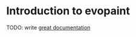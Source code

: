 # Introduction to evopaint

TODO: write [great documentation](http://jacobian.org/writing/what-to-write/)
